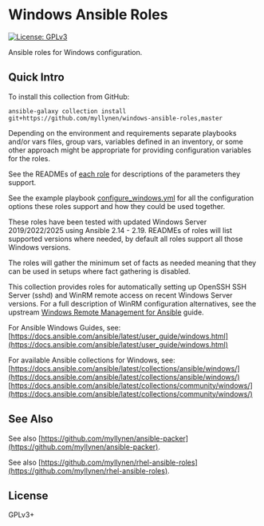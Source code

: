 # Windows Ansible Roles

[![License: GPLv3](https://img.shields.io/badge/license-GPLv3-brightgreen.svg)](https://www.gnu.org/licenses/gpl-3.0)

Ansible roles for Windows configuration.

## Quick Intro

To install this collection from GitHub:

```
ansible-galaxy collection install git+https://github.com/myllynen/windows-ansible-roles,master
```

Depending on the environment and requirements separate playbooks and/or
vars files, group vars, variables defined in an inventory, or some other
approach might be appropriate for providing configuration variables for
the roles.

See the READMEs of [each role](roles) for descriptions of the parameters
they support.

See the example playbook [configure_windows.yml](configure_windows.yml)
for all the configuration options these roles support and how they could
be used together.

These roles have been tested with updated Windows Server 2019/2022/2025
using Ansible 2.14 - 2.19. READMEs of roles will list supported versions
where needed, by default all roles support all those Windows versions.

The roles will gather the minimum set of facts as needed meaning that
they can be used in setups where fact gathering is disabled.

This collection provides roles for automatically setting up OpenSSH SSH
Server (sshd) and WinRM remote access on recent Windows Server versions.
For a full description of WinRM configuration alternatives, see the
upstream
[Windows Remote Management for Ansible](https://docs.ansible.com/ansible/latest/user_guide/windows_winrm.html)
guide.

For Ansible Windows Guides, see:  
[https://docs.ansible.com/ansible/latest/user_guide/windows.html](https://docs.ansible.com/ansible/latest/user_guide/windows.html)

For available Ansible collections for Windows, see:  
[https://docs.ansible.com/ansible/latest/collections/ansible/windows/](https://docs.ansible.com/ansible/latest/collections/ansible/windows/)  
[https://docs.ansible.com/ansible/latest/collections/community/windows/](https://docs.ansible.com/ansible/latest/collections/community/windows/)

## See Also

See also
[https://github.com/myllynen/ansible-packer](https://github.com/myllynen/ansible-packer).

See also
[https://github.com/myllynen/rhel-ansible-roles](https://github.com/myllynen/rhel-ansible-roles).

## License

GPLv3+
